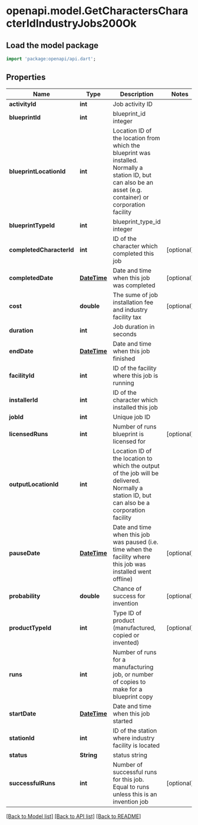 # openapi.model.GetCharactersCharacterIdIndustryJobs200Ok

## Load the model package
```dart
import 'package:openapi/api.dart';
```

## Properties
Name | Type | Description | Notes
------------ | ------------- | ------------- | -------------
**activityId** | **int** | Job activity ID | 
**blueprintId** | **int** | blueprint_id integer | 
**blueprintLocationId** | **int** | Location ID of the location from which the blueprint was installed. Normally a station ID, but can also be an asset (e.g. container) or corporation facility | 
**blueprintTypeId** | **int** | blueprint_type_id integer | 
**completedCharacterId** | **int** | ID of the character which completed this job | [optional] 
**completedDate** | [**DateTime**](DateTime.md) | Date and time when this job was completed | [optional] 
**cost** | **double** | The sume of job installation fee and industry facility tax | [optional] 
**duration** | **int** | Job duration in seconds | 
**endDate** | [**DateTime**](DateTime.md) | Date and time when this job finished | 
**facilityId** | **int** | ID of the facility where this job is running | 
**installerId** | **int** | ID of the character which installed this job | 
**jobId** | **int** | Unique job ID | 
**licensedRuns** | **int** | Number of runs blueprint is licensed for | [optional] 
**outputLocationId** | **int** | Location ID of the location to which the output of the job will be delivered. Normally a station ID, but can also be a corporation facility | 
**pauseDate** | [**DateTime**](DateTime.md) | Date and time when this job was paused (i.e. time when the facility where this job was installed went offline) | [optional] 
**probability** | **double** | Chance of success for invention | [optional] 
**productTypeId** | **int** | Type ID of product (manufactured, copied or invented) | [optional] 
**runs** | **int** | Number of runs for a manufacturing job, or number of copies to make for a blueprint copy | 
**startDate** | [**DateTime**](DateTime.md) | Date and time when this job started | 
**stationId** | **int** | ID of the station where industry facility is located | 
**status** | **String** | status string | 
**successfulRuns** | **int** | Number of successful runs for this job. Equal to runs unless this is an invention job | [optional] 

[[Back to Model list]](../README.md#documentation-for-models) [[Back to API list]](../README.md#documentation-for-api-endpoints) [[Back to README]](../README.md)


